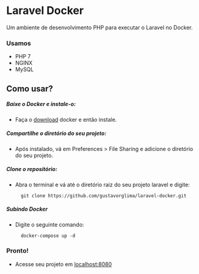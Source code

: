 # Laravel Docker
Um ambiente de desenvolvimento PHP para executar o Laravel no Docker.

### Usamos
 - PHP 7
 - NGINX
 - MySQL
 
## Como usar?
##### Baixe o Docker e instale-o:
- Faça o [download](https://store.docker.com/search?offering=community&q=&type=edition) docker e então instale.

##### Compartilhe o diretório do seu projeto:
- Após instalado, vá em Preferences > File Sharing e adicione o diretório do seu projeto.

##### Clone o repositório:
- Abra o terminal e vá até o diretório raiz do seu projeto laravel e digite: 

        git clone https://github.com/gustavorglima/laravel-docker.git

##### Subindo Docker
- Digite o seguinte comando:

        docker-compose up -d
 
### Pronto!
- Acesse seu projeto em [localhost:8080](http://localhost:8080)